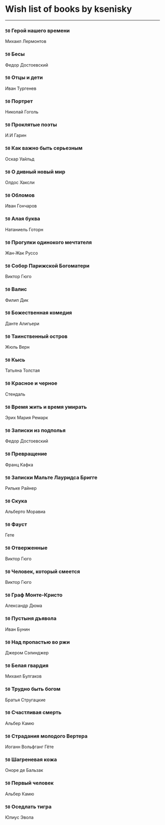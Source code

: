 # Wish list of books by ksenisky
---

### `50` Герой нашего времени
Михаил Лермонтов

### `50` Бесы
Федор Достоевский

### `50` Отцы и дети
Иван Тургенев

### `50` Портрет
Николай Гоголь

### `50` Проклятые поэты
И.И Гарин

### `50` Как важно быть серьезным
Оскар Уайльд

### `50` О дивный новый мир
Олдос Хаксли

### `50` Обломов
Иван Гончаров

### `50` Алая буква
Натаниель Готорн

### `50` Прогулки одинокого мечтателя
Жан-Жак Руссо

### `50` Собор Парижской Богоматери
Виктор Гюго

### `50` Валис
Филип Дик

### `50` Божественная комедия
Данте Алигьери

### `50` Таинственный остров
Жюль Верн

### `50` Кысь
Татьяна Толстая

### `50` Красное и черное
Стендаль

### `50` Время жить и время умирать
Эрих Мария Ремарк

### `50` Записки из подполья
Федор Достоевский

### `50` Превращение
Франц Кафка

### `50` Записки Мальте Лауридса Бригге
Рильке Райнер

### `50` Скука
Альберто Моравиа

### `50` Фауст
Гете

### `50` Отверженные
Виктор Гюго

### `50` Человек, который смеется
Виктор Гюго

### `50` Граф Монте-Кристо
Александр Дюма

### `50` Пустыня дъявола
Иван Бунин

### `50` Над пропастью во ржи
Джером Сэлинджер

### `50` Белая гвардия
Михаил Булгаков

### `50` Трудно быть богом
Братья Стругацкие

### `50` Счастливая смерть
Альбер Камю

### `50` Страдания молодого Вертера
Иоганн Вольфганг Гёте

### `50` Шагреневая кожа
Оноре де Бальзак

### `50` Первый человек
Альбер Камю

### `50` Оседлать тигра
Юлиус Эвола

